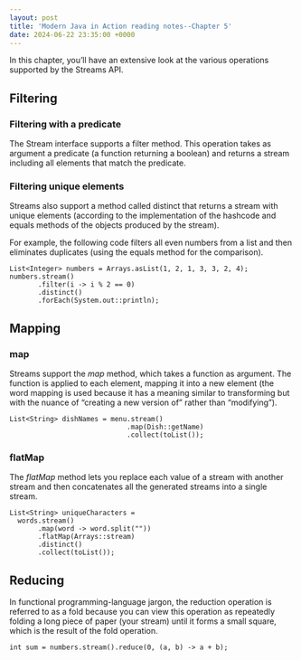```yaml
---
layout: post
title: 'Modern Java in Action reading notes--Chapter 5'
date: 2024-06-22 23:35:00 +0000
---
```

In this chapter, you’ll have an extensive look at the various operations supported by the Streams API.
## Filtering
### Filtering with a predicate
The Stream interface supports a filter method. This operation takes as argument a predicate (a function returning a boolean) and returns a stream including all elements that match the predicate.
### Filtering unique elements
Streams also support a method called distinct that returns a stream with unique elements (according to the implementation of the hashcode and equals methods of the objects produced by the stream).

For example, the following code filters all even numbers from a list and then eliminates duplicates (using the equals method for the comparison).
```java19
List<Integer> numbers = Arrays.asList(1, 2, 1, 3, 3, 2, 4);
numbers.stream()
       .filter(i -> i % 2 == 0)
       .distinct()
       .forEach(System.out::println);
```

## Mapping
### map
Streams support the *map* method, which takes a function as argument. The function is applied to each element, mapping it into a new element (the word mapping is used because it has a meaning similar to transforming but with the nuance of “creating a new version of” rather than “modifying”).
```java8
List<String> dishNames = menu.stream()
                             .map(Dish::getName)
                             .collect(toList());
```
### flatMap
The *flatMap* method lets you replace each value of a stream with another stream and then concatenates all the generated streams into a single stream.
```java8
List<String> uniqueCharacters =
  words.stream()
       .map(word -> word.split(""))
       .flatMap(Arrays::stream)
       .distinct()
       .collect(toList());
```

## Reducing
In functional programming-language jargon, the reduction operation is referred to as a fold because you can view this operation as repeatedly folding a long piece of paper (your stream) until it forms a small square, which is the result of the fold operation.
```java8
int sum = numbers.stream().reduce(0, (a, b) -> a + b);
```

